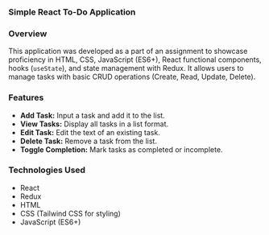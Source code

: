 ### Simple React To-Do Application

### Overview

This application was developed as a part of an assignment to showcase proficiency in HTML, CSS, JavaScript (ES6+), React functional components, hooks (`useState`), and state management with Redux. It allows users to manage tasks with basic CRUD operations (Create, Read, Update, Delete).

### Features

- **Add Task:** Input a task and add it to the list.
- **View Tasks:** Display all tasks in a list format.
- **Edit Task:** Edit the text of an existing task.
- **Delete Task:** Remove a task from the list.
- **Toggle Completion:** Mark tasks as completed or incomplete.

### Technologies Used

- React
- Redux
- HTML
- CSS (Tailwind CSS for styling)
- JavaScript (ES6+)
